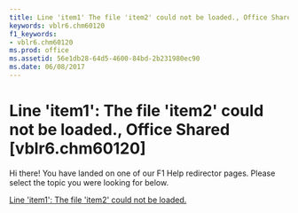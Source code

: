 ```yaml
---
title: Line 'item1' The file 'item2' could not be loaded., Office Shared [vblr6.chm60120]
keywords: vblr6.chm60120
f1_keywords:
- vblr6.chm60120
ms.prod: office
ms.assetid: 56e1db28-64d5-4600-84bd-2b231980ec90
ms.date: 06/08/2017
---
```



# Line 'item1': The file 'item2' could not be loaded., Office Shared [vblr6.chm60120]

Hi there! You have landed on one of our F1 Help redirector pages. Please select the topic you were looking for below.

[Line 'item1': The file 'item2' could not be loaded.](http://msdn.microsoft.com/library/d6aaa6cb-7f2b-fc38-6db3-10c059c9f00b%28Office.15%29.aspx)

